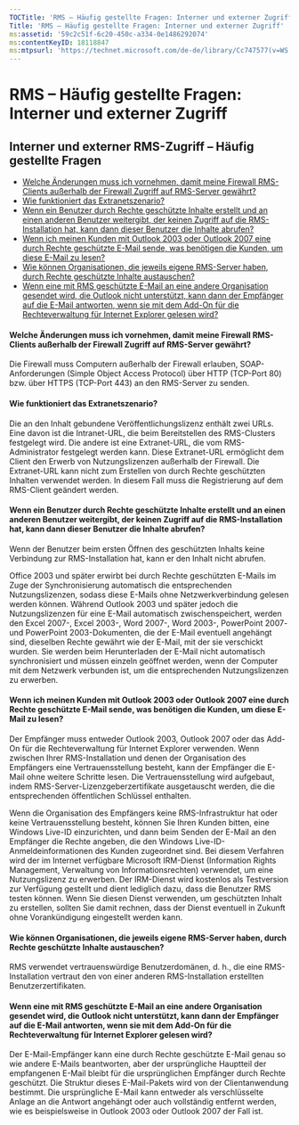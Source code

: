 ```yaml
---
TOCTitle: 'RMS – Häufig gestellte Fragen: Interner und externer Zugriff'
Title: 'RMS – Häufig gestellte Fragen: Interner und externer Zugriff'
ms:assetid: '59c2c51f-6c20-450c-a334-0e1486292074'
ms:contentKeyID: 18118847
ms:mtpsurl: 'https://technet.microsoft.com/de-de/library/Cc747577(v=WS.10)'
---
```


RMS – Häufig gestellte Fragen: Interner und externer Zugriff
============================================================

Interner und externer RMS-Zugriff – Häufig gestellte Fragen
-----------------------------------------------------------

-   [Welche Änderungen muss ich vornehmen, damit meine Firewall RMS-Clients außerhalb der Firewall Zugriff auf RMS-Server gewährt?](#bkmk_37)
-   [Wie funktioniert das Extranetszenario?](#bkmk_38)
-   [Wenn ein Benutzer durch Rechte geschützte Inhalte erstellt und an einen anderen Benutzer weitergibt, der keinen Zugriff auf die RMS-Installation hat, kann dann dieser Benutzer die Inhalte abrufen?](#bkmk_39)
-   [Wenn ich meinen Kunden mit Outlook 2003 oder Outlook 2007 eine durch Rechte geschützte E-Mail sende, was benötigen die Kunden, um diese E-Mail zu lesen?](#bkmk_40)
-   [Wie können Organisationen, die jeweils eigene RMS-Server haben, durch Rechte geschützte Inhalte austauschen?](#bkmk_41)
-   [Wenn eine mit RMS geschützte E-Mail an eine andere Organisation gesendet wird, die Outlook nicht unterstützt, kann dann der Empfänger auf die E-Mail antworten, wenn sie mit dem Add-On für die Rechteverwaltung für Internet Explorer gelesen wird?](#bkmk_42)

<span id="BKMK_37"></span>
#### Welche Änderungen muss ich vornehmen, damit meine Firewall RMS-Clients außerhalb der Firewall Zugriff auf RMS-Server gewährt?

Die Firewall muss Computern außerhalb der Firewall erlauben, SOAP-Anforderungen (Simple Object Access Protocol) über HTTP (TCP-Port 80) bzw. über HTTPS (TCP-Port 443) an den RMS-Server zu senden.

<span id="BKMK_38"></span>
#### Wie funktioniert das Extranetszenario?

Die an den Inhalt gebundene Veröffentlichungslizenz enthält zwei URLs. Eine davon ist die Intranet-URL, die beim Bereitstellen des RMS-Clusters festgelegt wird. Die andere ist eine Extranet-URL, die vom RMS-Administrator festgelegt werden kann. Diese Extranet-URL ermöglicht dem Client den Erwerb von Nutzungslizenzen außerhalb der Firewall. Die Extranet-URL kann nicht zum Erstellen von durch Rechte geschützten Inhalten verwendet werden. In diesem Fall muss die Registrierung auf dem RMS-Client geändert werden.

<span id="BKMK_39"></span>
#### Wenn ein Benutzer durch Rechte geschützte Inhalte erstellt und an einen anderen Benutzer weitergibt, der keinen Zugriff auf die RMS-Installation hat, kann dann dieser Benutzer die Inhalte abrufen?

Wenn der Benutzer beim ersten Öffnen des geschützten Inhalts keine Verbindung zur RMS-Installation hat, kann er den Inhalt nicht abrufen.

Office 2003 und später erwirbt bei durch Rechte geschützten E-Mails im Zuge der Synchronisierung automatisch die entsprechenden Nutzungslizenzen, sodass diese E-Mails ohne Netzwerkverbindung gelesen werden können. Während Outlook 2003 und später jedoch die Nutzungslizenzen für eine E-Mail automatisch zwischenspeichert, werden den Excel 2007-, Excel 2003-, Word 2007-, Word 2003-, PowerPoint 2007- und PowerPoint 2003-Dokumenten, die der E-Mail eventuell angehängt sind, dieselben Rechte gewährt wie der E-Mail, mit der sie verschickt wurden. Sie werden beim Herunterladen der E-Mail nicht automatisch synchronisiert und müssen einzeln geöffnet werden, wenn der Computer mit dem Netzwerk verbunden ist, um die entsprechenden Nutzungslizenzen zu erwerben.

<span id="BKMK_40"></span>
#### Wenn ich meinen Kunden mit Outlook 2003 oder Outlook 2007 eine durch Rechte geschützte E-Mail sende, was benötigen die Kunden, um diese E-Mail zu lesen?

Der Empfänger muss entweder Outlook 2003, Outlook 2007 oder das Add-On für die Rechteverwaltung für Internet Explorer verwenden. Wenn zwischen Ihrer RMS-Installation und denen der Organisation des Empfängers eine Vertrauensstellung besteht, kann der Empfänger die E-Mail ohne weitere Schritte lesen. Die Vertrauensstellung wird aufgebaut, indem RMS-Server-Lizenzgeberzertifikate ausgetauscht werden, die die entsprechenden öffentlichen Schlüssel enthalten.

Wenn die Organisation des Empfängers keine RMS-Infrastruktur hat oder keine Vertrauensstellung besteht, können Sie Ihren Kunden bitten, eine Windows Live-ID einzurichten, und dann beim Senden der E-Mail an den Empfänger die Rechte angeben, die den Windows Live-ID-Anmeldeinformationen des Kunden zugeordnet sind. Bei diesem Verfahren wird der im Internet verfügbare Microsoft IRM-Dienst (Information Rights Management, Verwaltung von Informationsrechten) verwendet, um eine Nutzungslizenz zu erwerben. Der IRM-Dienst wird kostenlos als Testversion zur Verfügung gestellt und dient lediglich dazu, dass die Benutzer RMS testen können. Wenn Sie diesen Dienst verwenden, um geschützten Inhalt zu erstellen, sollten Sie damit rechnen, dass der Dienst eventuell in Zukunft ohne Vorankündigung eingestellt werden kann.

<span id="BKMK_41"></span>
#### Wie können Organisationen, die jeweils eigene RMS-Server haben, durch Rechte geschützte Inhalte austauschen?

RMS verwendet vertrauenswürdige Benutzerdomänen, d. h., die eine RMS-Installation vertraut den von einer anderen RMS-Installation erstellten Benutzerzertifikaten.

<span id="BKMK_42"></span>
#### Wenn eine mit RMS geschützte E-Mail an eine andere Organisation gesendet wird, die Outlook nicht unterstützt, kann dann der Empfänger auf die E-Mail antworten, wenn sie mit dem Add-On für die Rechteverwaltung für Internet Explorer gelesen wird?

Der E-Mail-Empfänger kann eine durch Rechte geschützte E-Mail genau so wie andere E-Mails beantworten, aber der ursprüngliche Hauptteil der empfangenen E-Mail bleibt für die ursprünglichen Empfänger durch Rechte geschützt. Die Struktur dieses E-Mail-Pakets wird von der Clientanwendung bestimmt. Die ursprüngliche E-Mail kann entweder als verschlüsselte Anlage an die Antwort angehängt oder auch vollständig entfernt werden, wie es beispielsweise in Outlook 2003 oder Outlook 2007 der Fall ist.